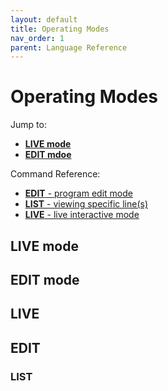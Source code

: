 ```yaml
---
layout: default
title: Operating Modes
nav_order: 1
parent: Language Reference
---
```


# Operating Modes

Jump to:

- [**LIVE mode**](#live-mode)
- [**EDIT mdoe**](#edit-mode)

Command Reference:

- [**EDIT** - program edit mode](#edit)
- [**LIST** - viewing specific line(s)](#list)
- [**LIVE** - live interactive mode](#live)

## LIVE mode


## EDIT mode



## LIVE

## EDIT

### LIST
